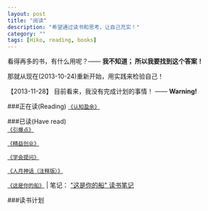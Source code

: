 ```yaml
---
layout: post
title: "阅读"
description: "希望通过读书和思考，让自己充实！"
category: ""
tags: [Hiko, reading, books]
---
```

看得再多的书，有什么用呢？—— **我不知道； 所以我要找到这个答案！**

那就从现在(2013-10-24)重新开始，用实践来检验自己！

【2013-11-28】
目前看来，我没有完成计划的事情！ —— **Warning!**

###正在读(Reading)
[`《认知盈余》`](http://book.douban.com/subject/7007666/)  

###已读(Have read)  
[`《引爆点》`](http://book.douban.com/subject/3900987/)  

[`《精益创业》`](http://book.douban.com/subject/10945606/)  

[`《学会提问》`](http://book.douban.com/subject/20428922/)   

[`《人月神话（注释版）》`](http://book.douban.com/subject/2149728/) 

[`《这是你的船》`](http://book.douban.com/subject/1076490/) | 笔记： [\"这是你的船\" 读书笔记](/reading-notes/this-is-your-ship.html)

###读书计划
<p></p>
